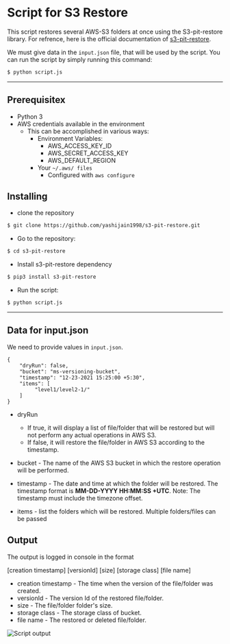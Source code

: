 # Script for S3 Restore
This script restores several AWS-S3 folders at once using the S3-pit-restore library.
For refrence, here is the official documentation of [s3-pit-restore](./script_README.md).

We must give data in the `input.json` file, that will be used by the script.
You can run the script by simply running this command:
```bash
$ python script.js
```
- - -

## Prerequisitex

  * Python 3
  * AWS credentials available in the environment
	* This can be accomplished in various ways:
		* Environment Variables:
			* AWS_ACCESS_KEY_ID
			* AWS_SECRET_ACCESS_KEY
			* AWS_DEFAULT_REGION
		* Your `~/.aws/ files`
			* Configured with `aws configure`

## Installing
- clone the repository
```bash
$ git clone https://github.com/yashijain1998/s3-pit-restore.git
```

- Go to the repository:
```bash
$ cd s3-pit-restore
```

- Install s3-pit-restore dependency
```bash
$ pip3 install s3-pit-restore
``` 

- Run the script:
```bash
$ python script.js
```
- - -

## Data for input.json
We need to provide values in `input.json`.

```
{
	"dryRun": false,
	"bucket": "ms-versioning-bucket",
	"timestamp": "12-23-2021 15:25:00 +5:30",
	"items": [
		 "level1/level2-1/"
	]
}
```

- dryRun 
  - If true, it will display a list of file/folder that will be restored but will not perform any actual operations in AWS S3.
  - If false, it will restore the file/folder in AWS S3 according to the timestamp.

- bucket - The name of the AWS S3 bucket in which the restore operation will be performed.

- timestamp - The date and time at which the folder will be restored. The timestamp format is **MM-DD-YYYY HH:MM:SS +UTC**. Note: The timestamp must include the timezone offset.

- items - list the folders which will be restored. Multiple folders/files can be passed

## Output 
The output is logged in console in the format 

[creation timestamp] [versionId] [size] [storage class] [file name]

* creation timestamp - The time when the version of the file/folder was created.
* versionId - The version Id of the restored file/folder.
* size - The file/folder folder's size.
* storage class - The storage class of bucket.
* file name - The restored or deleted file/folder.

![Script output](https://i.ibb.co/zN8c7SK/image.png)
